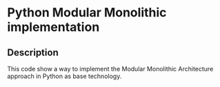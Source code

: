 Python Modular Monolithic implementation
====

## Description
This code show a way to implement the Modular Monolithic Architecture approach in Python as base technology.
